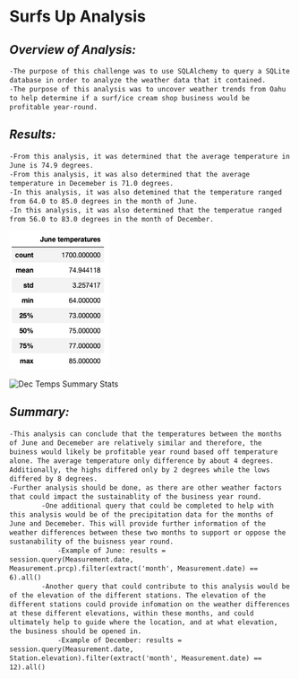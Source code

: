 # **Surfs Up Analysis**

## *Overview of Analysis:*
    -The purpose of this challenge was to use SQLAlchemy to query a SQLite database in order to analyze the weather data that it contained.
    -The purpose of this analysis was to uncover weather trends from Oahu to help determine if a surf/ice cream shop business would be profitable year-round.

## *Results:*
    -From this analysis, it was determined that the average temperature in June is 74.9 degrees.
    -From this analysis, it was also determined that the average temperature in Decemeber is 71.0 degrees.
    -In this analysis, it was also detemined that the temperature ranged from 64.0 to 85.0 degrees in the month of June.
    -In this analysis, it was also determined that the temperatue ranged from 56.0 to 83.0 degrees in the month of December.
    
![June Temps Summary Stats](/Resources/june_temps.png)

![Dec Temps Summary Stats](/Tables/dec_temps.png)
    
## *Summary:*
    -This analysis can conclude that the temperatures between the months of June and Decemeber are relatively similar and therefore, the buiness would likely be profitable year round based off temperature alone. The average temperature only difference by about 4 degrees. Additionally, the highs differed only by 2 degrees while the lows differed by 8 degrees.
    -Further analysis should be done, as there are other weather factors that could impact the sustainablity of the business year round.
            -One additional query that could be completed to help with this analysis would be of the precipitation data for the months of June and Decemeber. This will provide further information of the weather differences between these two months to support or oppose the sustanability of the buisness year round.
                -Example of June: results = session.query(Measurement.date, Measurement.prcp).filter(extract('month', Measurement.date) == 6).all()
            -Another query that could contribute to this analysis would be of the elevation of the different stations. The elevation of the different stations could provide infomation on the weather differences at these different elevations, within these months, and could ultimately help to guide where the location, and at what elevation, the business should be opened in.
                -Example of December: results = session.query(Measurement.date, Station.elevation).filter(extract('month', Measurement.date) == 12).all()
